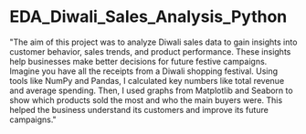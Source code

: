 # EDA_Diwali_Sales_Analysis_Python
"The aim of this project was to analyze Diwali sales data to gain insights into customer behavior, sales trends, and product performance. These insights help businesses make better decisions for future festive campaigns. Imagine you have all the receipts from a Diwali shopping festival. Using tools like NumPy and Pandas, I calculated key numbers like total revenue and average spending. Then, I used graphs from Matplotlib and Seaborn to show which products sold the most and who the main buyers were. This helped the business understand its customers and improve its future campaigns."
